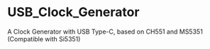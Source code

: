 # USB_Clock_Generator
A Clock Generator with USB Type-C, based on CH551 and MS5351 (Compatible with Si5351)
